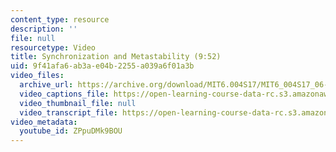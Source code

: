 ```yaml
---
content_type: resource
description: ''
file: null
resourcetype: Video
title: Synchronization and Metastability (9:52)
uid: 9f41afa6-ab3a-e04b-2255-a039a6f01a3b
video_files:
  archive_url: https://archive.org/download/MIT6.004S17/MIT6_004S17_06-02-06_300k.mp4
  video_captions_file: https://open-learning-course-data-rc.s3.amazonaws.com/6-004-computation-structures-spring-2017/219e534358805967944506a7c506b78b_ZPpuDMk9BOU.vtt
  video_thumbnail_file: null
  video_transcript_file: https://open-learning-course-data-rc.s3.amazonaws.com/6-004-computation-structures-spring-2017/38298e68f47dd015b36bfd5e40ffbabf_ZPpuDMk9BOU.pdf
video_metadata:
  youtube_id: ZPpuDMk9BOU
---
```

